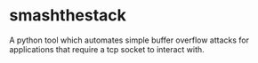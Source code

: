 # smashthestack
A python tool which automates simple buffer overflow attacks for applications that require a tcp socket to interact with.
